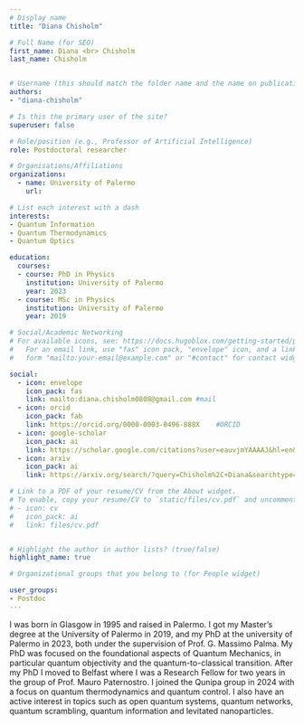 ```yaml
---
# Display name
title: "Diana Chisholm"

# Full Name (for SEO)
first_name: Diana <br> Chisholm
last_name: Chisholm


# Username (this should match the folder name and the name on publications)
authors:
- "diana-chisholm"

# Is this the primary user of the site?
superuser: false

# Role/position (e.g., Professor of Artificial Intelligence)
role: Postdoctoral researcher

# Organisations/Affiliations
organizations:
  - name: University of Palermo
    url: 

# List each interest with a dash
interests:
- Quantum Information
- Quantum Thermodynamics
- Quantum Optics

education:
  courses:
  - course: PhD in Physics
    institution: University of Palermo
    year: 2023
  - course: MSc in Physics
    institution: University of Palermo
    year: 2019

# Social/Academic Networking
# For available icons, see: https://docs.hugoblox.com/getting-started/page-builder/#icons
#   For an email link, use "fas" icon pack, "envelope" icon, and a link in the
#   form "mailto:your-email@example.com" or "#contact" for contact widget.

social:
  - icon: envelope
    icon_pack: fas
    link: mailto:diana.chisholm0808@gmail.com #mail
  - icon: orcid
    icon_pack: fab
    link: https://orcid.org/0000-0003-0496-888X    #ORCID
  - icon: google-scholar 
    icon_pack: ai
    link: https://scholar.google.com/citations?user=eauvjmYAAAAJ&hl=en&oi=ao   #SCHOLAR
  - icon: arxiv
    icon_pack: ai
    link: https://arxiv.org/search/?query=Chisholm%2C+Diana&searchtype=author&abstracts=show&order=-announced_date_first&size=50     #ARXIV

# Link to a PDF of your resume/CV from the About widget.
# To enable, copy your resume/CV to `static/files/cv.pdf` and uncomment the lines below.
# - icon: cv
#   icon_pack: ai
#   link: files/cv.pdf


# Highlight the author in author lists? (true/false)
highlight_name: true

# Organizational groups that you belong to (for People widget)

user_groups:
- Postdoc
---
```

I was born in Glasgow in 1995 and raised in Palermo. I got my Master’s degree at the University of Palermo in 2019, and my PhD at the university of Palermo in 2023, both under the supervision of Prof. G. Massimo Palma. My PhD was focused on the foundational aspects of Quantum Mechanics, in particular quantum objectivity and the quantum-to-classical transition. After my PhD I moved to Belfast where I was a Research Fellow for two years in the group of Prof. Mauro Paternostro. I joined the Qunipa group in 2024 with a focus on quantum thermodynamics and quantum control. I also have an active interest in topics such as open quantum systems, quantum networks, quantum scrambling, quantum information and levitated nanoparticles.



